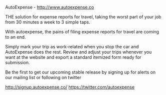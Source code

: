 AutoExpense - http://www.autoexpense.co

THE solution for expense reports for travel, taking the worst part of your job from 30 minutes a week to 3 simple taps.

With autoexpense, the pains of filing expense reports for travel are coming to an end.

Simply mark your trip as work-related when you stop the car and AutoExpense does the rest. 
Review and adjust your trips whenever you want at the website and export a standard itemized form ready for submission.

Be the first to get our upcoming stable release by signing up for alerts on our mailing list or following on twitter

http://signup.autoexpense.co/
https://twitter.com/autoexpense
